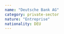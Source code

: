 ```yaml
---
name: "Deutsche Bank AG"
category: private-sector
nature: "Entreprise"
nationality: DEU
---
```

    
